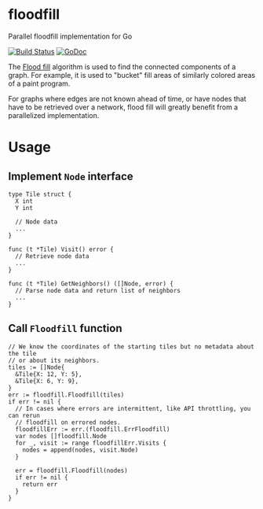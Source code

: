 # floodfill

Parallel floodfill implementation for Go

[![Build Status](https://travis-ci.org/hinshun/floodfill.svg?branch=master)](https://travis-ci.org/hinshun/floodfill)
[![GoDoc](https://godoc.org/github.com/hinshun/floodfill?status.svg)](https://godoc.org/github.com/hinshun/floodfill)

The [Flood fill](https://en.wikipedia.org/wiki/Flood_fill) algorithm is used to find the connected components of a graph. For example, it is used to "bucket" fill areas of similarly colored areas of a paint program.

For graphs where edges are not known ahead of time, or have nodes that have to be retrieved over a network, flood fill will greatly benefit from a parallelized implementation.

# Usage

## Implement `Node` interface

```
type Tile struct {
  X int
  Y int

  // Node data
  ...
}

func (t *Tile) Visit() error {
  // Retrieve node data
  ...
}

func (t *Tile) GetNeighbors() ([]Node, error) {
  // Parse node data and return list of neighbors
  ...
}
```

## Call `Floodfill` function
```
// We know the coordinates of the starting tiles but no metadata about the tile
// or about its neighbors.
tiles := []Node{
  &Tile{X: 12, Y: 5},
  &Tile{X: 6, Y: 9},
}
err := floodfill.Floodfill(tiles)
if err != nil {
  // In cases where errors are intermittent, like API throttling, you can rerun
  // floodfill on errored nodes.
  floodfillErr := err.(floodfill.ErrFloodfill)
  var nodes []floodfill.Node
  for _, visit := range floodfillErr.Visits {
    nodes = append(nodes, visit.Node)
  }

  err = floodfill.Floodfill(nodes)
  if err != nil {
    return err
  }
}
```
